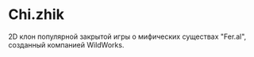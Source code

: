 # Chi.zhik
2D клон популярной закрытой игры о мифических существах "Fer.al", созданный компанией WildWorks.
